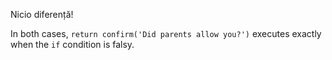 Nicio diferență!

In both cases, `return confirm('Did parents allow you?')` executes exactly when the `if` condition is falsy.

